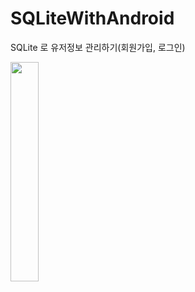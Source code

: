 # SQLiteWithAndroid
SQLite 로 유저정보 관리하기(회원가입, 로그인)


<img src="https://user-images.githubusercontent.com/101651909/187148401-a40cd52e-74a0-4523-b603-696dc1385e57.gif" width="30%"/>
